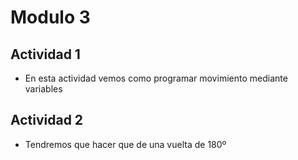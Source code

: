 # Modulo 3

## Actividad 1

- En esta actividad vemos como programar movimiento mediante variables


## Actividad 2

- Tendremos que hacer que de una vuelta de 180º
